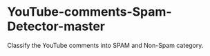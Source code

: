 # YouTube-comments-Spam-Detector-master
Classify the YouTube comments into SPAM and Non-Spam category.
